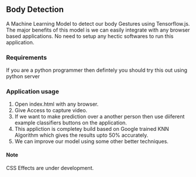 ## Body Detection
A Machine Learning Model to detect our body Gestures using Tensorflow.js. The major benefits of this model is we can easily integrate with any browser based applications. No need to setup any hectic softwares to run this application.

### Requirements 

If you are a python programmer then defintely you should try this out using python server

### Application usage

1. Open index.html with any browser.
2. Give Access to capture video.
3. If we want to make prediction over a another person then use diiferent example classifiers buttons on the application.
4. This appliction is completey build based on Google trained KNN Algorithm which gives the results upto 50% accurately.
5. We can improve our model using some other better techniques.

#### Note

CSS Effects are under development.
